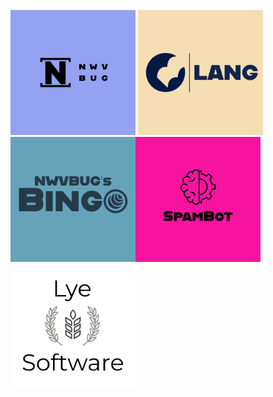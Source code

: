 <img src="NWVBUG Logos/purplenwvbug.png" height="200px" width="200px"> <img src="Lang Logos/RedesLangwBg.png" height="200px" width="200px"> <img src="NWVBUG's Bingo Logos/BingoLogocol.png" height="200px" width="200px"><img src="SpamBot/Continuity SpamBot.png" height="200px" width="200px"><img src="https://github.com/nwvbug/nwvbug-logos/blob/main/lye%20logo/actuallyesoftware.png?raw=true?raw=true" height="200px" width="auto">


